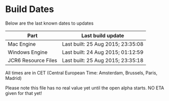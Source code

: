 # Build Dates

Below are the last known dates to updates

Part | Last build update
-----|-----
Mac Engine | Last built: 25 Aug 2015; 23:35:08
Windows Engine | Last built: 24 Aug 2015; 01:12:59
JCR6 Resource Files | Last built: 25 Aug 2015; 23:35:18
All times are in CET (Central European Time: Amsterdam, Brussels, Paris, Madrid)


Please note this file has no real value yet until the open alpha starts. NO ETA given for that yet!
